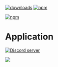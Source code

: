 [![downloads](https://img.shields.io/npm/dt/pokemon-random.svg)](https://www.npmjs.com/package/pokemon-random)
[![npm](https://img.shields.io/npm/v/pokemon-random.svg)](https://www.npmjs.com/package/pokemon-random)

[![npm](https://nodei.co/npm/async-pinger.png?downloads=true&downloadRank=true&stars=true)](https://www.npmjs.com/random-pokemon)

# Application
<a href="https://discord.gg/rN8cSFC"><img src="https://discordapp.com/api/guilds/330496840787165195/embed.png" alt="Discord server" /></a>

 [![](https://discordapp.com/api/guilds/330496840787165195/embed.png?style=banner2)](https://discord.gg/rN8cSFC)

